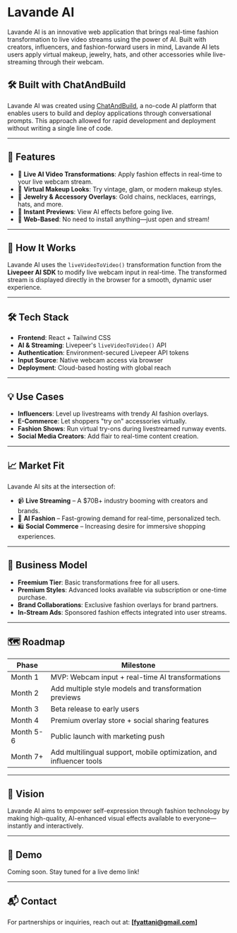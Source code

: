 # Lavande AI

Lavande AI is an innovative web application that brings real-time fashion transformation to live video streams using the power of AI. Built with creators, influencers, and fashion-forward users in mind, Lavande AI lets users apply virtual makeup, jewelry, hats, and other accessories while live-streaming through their webcam.

## 🛠️ Built with ChatAndBuild

Lavande AI was created using [ChatAndBuild](https://chatandbuild.com/), a no-code AI platform that enables users to build and deploy applications through conversational prompts. This approach allowed for rapid development and deployment without writing a single line of code.


---

## 🌟 Features

- 🎥 **Live AI Video Transformations**: Apply fashion effects in real-time to your live webcam stream.
- 💄 **Virtual Makeup Looks**: Try vintage, glam, or modern makeup styles.
- 💎 **Jewelry & Accessory Overlays**: Gold chains, necklaces, earrings, hats, and more.
- 🧪 **Instant Previews**: View AI effects before going live.
- 📱 **Web-Based**: No need to install anything—just open and stream!

---

## 🚀 How It Works

Lavande AI uses the `liveVideoToVideo()` transformation function from the **Livepeer AI SDK** to modify live webcam input in real-time. The transformed stream is displayed directly in the browser for a smooth, dynamic user experience.

---

## 🛠️ Tech Stack

- **Frontend**: React + Tailwind CSS
- **AI & Streaming**: Livepeer's `liveVideoToVideo()` API
- **Authentication**: Environment-secured Livepeer API tokens
- **Input Source**: Native webcam access via browser
- **Deployment**: Cloud-based hosting with global reach

---

## 💡 Use Cases

- **Influencers**: Level up livestreams with trendy AI fashion overlays.
- **E-Commerce**: Let shoppers "try on" accessories virtually.
- **Fashion Shows**: Run virtual try-ons during livestreamed runway events.
- **Social Media Creators**: Add flair to real-time content creation.

---

## 📈 Market Fit

Lavande AI sits at the intersection of:

- 📹 **Live Streaming** – A $70B+ industry booming with creators and brands.
- 🤖 **AI Fashion** – Fast-growing demand for real-time, personalized tech.
- 🛍️ **Social Commerce** – Increasing desire for immersive shopping experiences.

---

## 💼 Business Model

- **Freemium Tier**: Basic transformations free for all users.
- **Premium Styles**: Advanced looks available via subscription or one-time purchase.
- **Brand Collaborations**: Exclusive fashion overlays for brand partners.
- **In-Stream Ads**: Sponsored fashion effects integrated into user streams.

---

## 🗺️ Roadmap

| Phase      | Milestone                                                           |
|------------|----------------------------------------------------------------------|
| Month 1    | MVP: Webcam input + real-time AI transformations                    |
| Month 2    | Add multiple style models and transformation previews               |
| Month 3    | Beta release to early users                                          |
| Month 4    | Premium overlay store + social sharing features                     |
| Month 5-6  | Public launch with marketing push                                    |
| Month 7+   | Add multilingual support, mobile optimization, and influencer tools |

---

## 🧠 Vision

Lavande AI aims to empower self-expression through fashion technology by making high-quality, AI-enhanced visual effects available to everyone—instantly and interactively.

---

## 🧪 Demo

Coming soon. Stay tuned for a live demo link!

---

## 📬 Contact

For partnerships or inquiries, reach out at: **[fyattani@gmail.com]**


